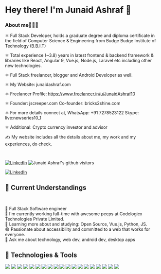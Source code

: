 # Hey there! I'm Junaid Ashraf 👋

### About me🙋🏻‍♂️

⚛ Full Stack Developer, holds a graduate degree and diploma certificate in the field of Computer Science & Engineering from Budge Budge Institute of Technology (B.B.I.T)

⚛ Total experience (~3.8) years in latest frontend & backend framework & libraries like React, Angular 9, Vue.js, Node.js, Laravel etc including other new technologies.

⚛ Full Stack freelancer, blogger and Android Developer as well.

⚛ My Website: junaidashraf.com

⚛ Freelancer Profile:
https://www.freelancer.in/u/JunaidAshraf10

⚛ Founder: jscreeper.com
Co-founder: bricks2shine.com

⚛ For more details connect at,
WhatsApp: +91 7278523122
Skype: live:newseries10_1

⚛ Additional: Crypto currency investor and advisor

✍ My website includes all the details about me, my work and my experiences, do check.

<br>

<p> 
<a href="https://www.linkedin.com/in/junaidashraf1/" target="_blank"><img alt="LinkedIn" src="https://img.shields.io/badge/-Junaid_Ashraf-blue?style=flat-square&logo=Linkedin&logoColor=white&link=https://www.linkedin.com/in/junaidashraf1/"></a> 
    <img class="center" alt="Junaid Ashraf's github visitors" src="https://visitor-badge.glitch.me/badge?page_id=https://github.com/JunaidAshraf1.https://github.com/JunaidAshraf1"/>
 </p>
 
 <p>
    <a href="https://junaidashraf.com/" target="_blank"><img alt="LinkedIn" src="https://img.shields.io/badge/-Visit%20My%20Website-blue?style=flat-square&logoColor=white&link=https://junaidashraf.com/"></a>
</p>

## 🚩 Current Understandings
<br>

📌 Full Stack Software engineer <br>
🏢 I'm currently working full-time with awesome peeps at Codelogicx Technologies Private Limited. <br>
🌱 Learning more about and studying: Open Source, Vue.js, Python, JS. <br>
😄 Passionate about accessibility and committed to a web that works for everyone. <br>
💬 Ask me about technology, web dev, android dev, desktop apps <br>


## 🔧 Technologies & Tools
<img src = "https://img.shields.io/badge/-Symfony-E34F26?style=flat&logo=symfony&logoColor=white"> <img src = "https://img.shields.io/badge/-CSS3-1572B6?style=flat&logo=css3&logoColor=white">
<img src="https://img.shields.io/badge/-redux-563D7C?style=flat&logo=redux&logoColor=white">
<img src="https://img.shields.io/badge/-JavaScript-eed718?style=flat&logo=javascript&logoColor=ffffff">
<img src="https://img.shields.io/badge/-Sass-cc6699?style=flat&logo=sass&logoColor=ffffff">
<img src="https://img.shields.io/badge/-React-000000?style=flat&logo=react&logoColor=00c8ff">
<img src="https://img.shields.io/badge/-MongoDB-4DB33D?style=flat&logo=mongodb&logoColor=FFFFFF">
<img src="https://img.shields.io/badge/-GraphQL-e535ab?style=flat&logo=graphql&logoColor=FFFFFF">
<img src="https://img.shields.io/badge/-MySQL-F29111?style=flat&logo=mysql&logoColor=FFFFFF">
<img src="https://img.shields.io/badge/-Express.js-787878?style=flat">
<img src="https://img.shields.io/badge/-Node.js-3C873A?style=flat&logo=Node.js&logoColor=white">
<img src="https://img.shields.io/badge/-Firebase-FFA611?style=flat&logo=firebase&logoColor=FFFFFF">
<img src="http://img.shields.io/badge/-Google%20Cloud%20Platform-4285F4?style=flat&logo=google%20cloud&logoColor=white">
<img src="https://img.shields.io/badge/-Progressive Web Apps-5A0FC8?style=flat">
<img src="http://img.shields.io/badge/-Git-F1502F?style=flat&logo=git&logoColor=FFFFFF">
<img src="http://img.shields.io/badge/-Github-000000?style=flat&logo=github&logoColor=FFFFFF">
<img src="http://img.shields.io/badge/-VS%20Code-007ACC?style=flat&logo=visual%20studio%20code&logoColor=white">
<img src="http://img.shields.io/badge/-Heroku-430098?style=flat&logo=heroku&logoColor=white">
<img src="http://img.shields.io/badge/-Amazon Web Services-black?style=flat&logo=amazon&logoColor=white">
